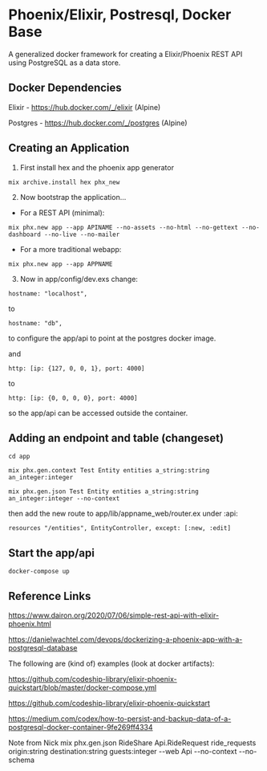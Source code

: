 # Phoenix/Elixir, Postresql, Docker Base

A generalized docker framework for creating a Elixir/Phoenix REST API using PostgreSQL as a data store.

## Docker Dependencies

Elixir - https://hub.docker.com/_/elixir (Alpine)

Postgres - https://hub.docker.com/_/postgres (Alpine)

## Creating an Application

1) First install hex and the phoenix app generator

`mix archive.install hex phx_new`

2) Now bootstrap the application...

- For a REST API (minimal):

`mix phx.new app --app APINAME --no-assets --no-html --no-gettext --no-dashboard --no-live --no-mailer`

- For a more traditional webapp:

`mix phx.new app --app APPNAME`

3) Now in app/config/dev.exs change:

  `hostname: "localhost",`

to

  `hostname: "db",`

to configure the app/api to point at the postgres docker image.

and

  `http: [ip: {127, 0, 0, 1}, port: 4000]`

to

  `http: [ip: {0, 0, 0, 0}, port: 4000]`

so the app/api can be accessed outside the container.

## Adding an endpoint and table (changeset)

`cd app`

`mix phx.gen.context Test Entity entities a_string:string an_integer:integer`

`mix phx.gen.json Test Entity entities a_string:string an_integer:integer --no-context`

then add the new route to app/lib/appname_web/router.ex under :api:

`resources "/entities", EntityController, except: [:new, :edit]`

## Start the app/api

`docker-compose up`

## Reference Links

https://www.dairon.org/2020/07/06/simple-rest-api-with-elixir-phoenix.html

https://danielwachtel.com/devops/dockerizing-a-phoenix-app-with-a-postgresql-database

The following are (kind of) examples (look at docker artifacts):

https://github.com/codeship-library/elixir-phoenix-quickstart/blob/master/docker-compose.yml

https://github.com/codeship-library/elixir-phoenix-quickstart

https://medium.com/codex/how-to-persist-and-backup-data-of-a-postgresql-docker-container-9fe269ff4334

Note from Nick
mix phx.gen.json RideShare Api.RideRequest ride_requests origin:string destination:string guests:integer --web Api --no-context --no-schema
